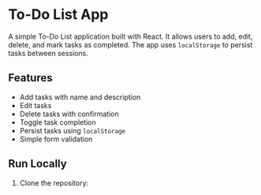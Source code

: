 # To-Do List App

A simple To-Do List application built with React. It allows users to add, edit, delete, and mark tasks as completed. The app uses `localStorage` to persist tasks between sessions.

## Features

- Add tasks with name and description
- Edit tasks
- Delete tasks with confirmation
- Toggle task completion
- Persist tasks using `localStorage`
- Simple form validation

## Run Locally

1. Clone the repository:
